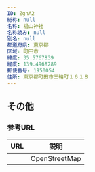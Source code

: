 ```yaml
---
ID: ZgnA2
総称: null
名称: 椙山神社
名称読み: null
別名: null
都道府県: 東京都
区域: 町田市
緯度: 35.5767839
経度: 139.4968289
郵便番号: 1950054
住所: 東京都町田市三輪町１６１８
---
```


## その他

### 参考URL

| URL | 説明          |
| --- | ------------- |
|     | OpenStreetMap |
